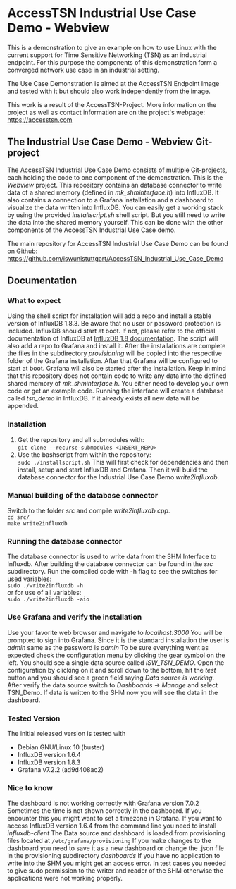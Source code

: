 # AccessTSN Industrial Use Case Demo - Webview
This is a demonstration to give an example on how to use Linux with the current support for Time Sensitive Networking (TSN) as an industrial endpoint. For this purpose the components of this demonstration form a converged network use case in an industrial setting. 

The Use Case Demonstration is aimed at the AccessTSN Endpoint Image and tested with it but should also work independently from the image.

This work is a result of the AccessTSN-Project. More information on the project as well as contact information are on the project's webpage: https://accesstsn.com

## The Industrial Use Case Demo - Webview Git-project

The AccessTSN Industrial Use Case Demo consists of multiple Git-projects, each holding the code to one component of the demonstration. This is the *Webview* project. This repository contains an database connector to write data of a shared memory (defined in *mk_shminterface.h*) into InfluxDB. It also contains a connection to a Grafana installation and a dashboard to visualize the data written into InfluxDB. You can easily get a working stack by using the provided *installscript.sh* shell script. But you still need to write the data into the shared memory yourself. This can be done with the other components of the AccessTSN Industrial Use Case demo.

The main repository for AccessTSN Industrial Use Case Demo can be found on Github: https://github.com/iswunistuttgart/AccessTSN_Industrial_Use_Case_Demo

## Documentation 
### What to expect
Using the shell script for installation will add a repo and install a stable version of InfluxDB 1.8.3. Be aware that no user or password protection is included. InfluxDB should start at boot. If not, please refer to the official documentation of InfluxDB at [InfluxDB 1.8 documentation](https://docs.influxdata.com/influxdb/v1.8/). The script will also add a repo to Grafana and install it. After the installations are complete the files in the subdirectory _provisioning_ will be copied into the respective folder of the Grafana installation. After that Grafana will be configured to start at boot. Grafana will also be started after the installation.
Keep in mind that this repository does not contain code to write any data into the defined shared memory of *mk_shminterface.h*. You either need to develop your own code or get an example code.
Running the interface will create a database called _tsn_demo_ in InfluxDB. If it already exists all new data will be appended.

### Installation
1. Get the repository and all submodules with:  
`git clone --recurse-submodules <INSERT_REPO>`
2. Use the bashscript from within the repository:  
`sudo ./installscript.sh`
This will first check for dependencies and then install, setup and start InfluxDB and Grafana. Then it will build the database connector for the Industrial Use Case Demo _write2influxdb_.

### Manual building of the database connector
Switch to the folder _src_ and compile _write2influxdb.cpp_.  
`cd src/`  
`make write2influxdb`

### Running the database connector
The database connector is used to write data from the SHM Interface to Influxdb.
After building the database connector can be found in the _src_ subdirectory. Run the compiled code with -h flag to see the switches for used variables:  
   `sudo ./write2influxdb -h`  
or for use of all variables:  
`sudo ./write2influxdb -aio`

### Use Grafana and verify the installation
Use your favorite web browser and navigate to _localhost:3000_
You will be prompted to sign into Grafana. Since it is the standard installation the user is _admin_ same as the password is _admin_
To be sure everything went as expected check the configuration menu by clicking the gear symbol on the left. You should see a single data source called _ISW_TSN_DEMO_. Open the configuration by clicking on it and scroll down to the bottom, hit the _test_ button and you should see a green field saying _Data source is working_. After verify the data source switch to _Dashboards -> Manage_ and select TSN_Demo. If data is written to the SHM now you will see the data in the dashboard.

### Tested Version
The initial released version is tested with 
- Debian GNU/Linux 10 (buster)
- InfluxDB version 1.6.4
- InfluxDB version 1.8.3
- Grafana v7.2.2 (ad9d408ac2)


### Nice to know
The dashboard is not working correctly with Grafana version 7.0.2
Sometimes the time is not shown correctly in the dashboard. If you encounter this you might want to set a timezone in Grafana.
If you want to access InfluxDB version 1.6.4 from the command line you need to install _influxdb-client_ 
The Data source and dashboard is loaded from provisioning files located at 
`/etc/grafana/provisioning`
If you make changes to the dashboard you need to save it as a new dashboard or change the .json file in the provisioning subdirectory _dashboards_
If you have no application to write into the SHM you might get an access error.
In test cases you needed to give sudo permission to the writer and reader of the SHM otherwise the applications were not working properly.